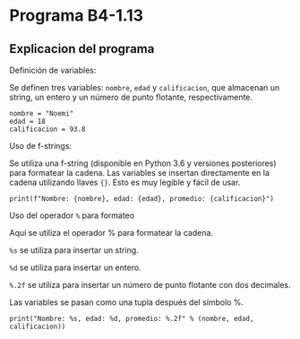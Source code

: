 # Programa B4-1.13
## Explicacion del programa 
Definición de variables:

Se definen tres variables: ```nombre```, ```edad``` y ```calificacion```, que almacenan un string, un entero y un número de punto flotante, respectivamente.
```
nombre = "Noemi"
edad = 18
calificacion = 93.8
```
Uso de f-strings:

Se utiliza una f-string (disponible en Python 3.6 y versiones posteriores) para formatear la cadena. Las variables se insertan directamente en la cadena utilizando llaves ```{}```. Esto es muy legible y fácil de usar.
```
print(f"Nombre: {nombre}, edad: {edad}, promedio: {calificacion}") 
```
Uso del operador ```%``` para formateo

Aquí se utiliza el operador % para formatear la cadena.

```%s``` se utiliza para insertar un string.

```%d``` se utiliza para insertar un entero.

```%.2f``` se utiliza para insertar un número de punto flotante con dos decimales.

Las variables se pasan como una tupla después del símbolo %.
```
print("Nombre: %s, edad: %d, promedio: %.2f" % (nombre, edad, calificacion))
```
